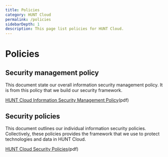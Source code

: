 ```yaml
---
title: Policies
category: HUNT Cloud
permalink: /policies
sidebarDepth: 1
description: This page list policies for HUNT Cloud.
---
```


# Policies

## Security management policy

This document state our overall information security management policy. It is from this policy that we build our security framework.

[HUNT Cloud Information Security Management Policy](https://assets.hdc.ntnu.no/assets/policies/hunt-cloud-isms-policy.pdf)(pdf)



## Security policies

This document outlines our individual information security policies. Collectively, these policies provides the framework that we use to protect technologies and data in HUNT Cloud. 

[HUNT Cloud Security Policies](https://assets.hdc.ntnu.no/assets/policies/hunt-cloud-security-policies.pdf)(pdf)



